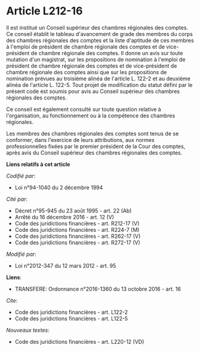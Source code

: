 # Article L212-16

Il est institué un Conseil supérieur des chambres régionales des comptes. Ce conseil établit le tableau d'avancement de grade
des membres du corps des chambres régionales des comptes et la liste d'aptitude de ces membres à l'emploi de président de
chambre régionale des comptes et de vice-président de chambre régionale des comptes. Il donne un avis sur toute mutation d'un
magistrat, sur les propositions de nomination à l'emploi de président de chambre régionale des comptes et de vice-président
de chambre régionale des comptes ainsi que sur les propositions de nomination prévues au troisième alinéa de l'article L.
122-2 et au deuxième alinéa de l'article L. 122-5. Tout projet de modification du statut défini par le présent code est
soumis pour avis au Conseil supérieur des chambres régionales des comptes. 

Ce conseil est également consulté sur toute question relative à l'organisation, au fonctionnement ou à la compétence des
chambres régionales. 

Les membres des chambres régionales des comptes sont tenus de se conformer, dans l'exercice de leurs attributions, aux normes
professionnelles fixées par le premier président de la Cour des comptes, après avis du Conseil supérieur des chambres
régionales des comptes.

**Liens relatifs à cet article**

_Codifié par_:

  - Loi n°94-1040 du 2 décembre 1994

_Cité par_:

  - Décret n°95-945 du 23 août 1995 - art. 22 (Ab)
  - Arrêté du 16 décembre 2016 - art. 12 (V)
  - Code des juridictions financières - art. R212-17 (V)
  - Code des juridictions financières - art. R224-7 (M)
  - Code des juridictions financières - art. R262-17 (V)
  - Code des juridictions financières - art. R272-17 (V)

_Modifié par_:

  - Loi n°2012-347 du 12 mars 2012 - art. 95

**Liens**:

  - TRANSFERE: Ordonnance n°2016-1360 du 13 octobre 2016 - art. 16

_Cite_:

  - Code des juridictions financières - art. L122-2
  - Code des juridictions financières - art. L122-5

_Nouveaux textes_:

  - Code des juridictions financières - art. L220-12 (VD)
